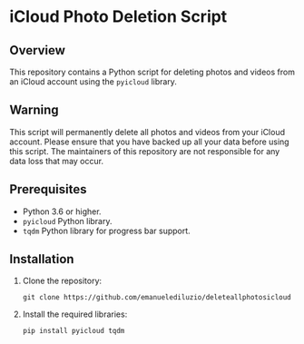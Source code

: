 
# iCloud Photo Deletion Script

## Overview
This repository contains a Python script for deleting photos and videos from an iCloud account using the `pyicloud` library.

## Warning
This script will permanently delete all photos and videos from your iCloud account. Please ensure that you have backed up all your data before using this script. The maintainers of this repository are not responsible for any data loss that may occur.

## Prerequisites
- Python 3.6 or higher.
- `pyicloud` Python library.
- `tqdm` Python library for progress bar support.

## Installation
1. Clone the repository:
   ```
   git clone https://github.com/emanuelediluzio/deleteallphotosicloud
   ```
2. Install the required libraries:
   ```
   pip install pyicloud tqdm
   ```

